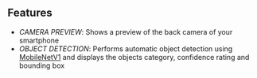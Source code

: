 ## Features
- *CAMERA PREVIEW*: Shows a preview of the back camera of your smartphone
- *OBJECT DETECTION*: Performs automatic object detection using [MobileNetV1](https://paperswithcode.com/method/mobilenetv1) and displays the objects category, confidence rating and bounding box